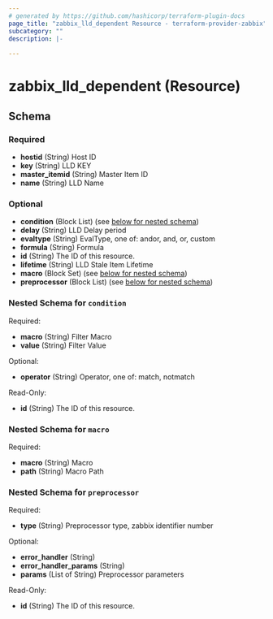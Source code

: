 ```yaml
---
# generated by https://github.com/hashicorp/terraform-plugin-docs
page_title: "zabbix_lld_dependent Resource - terraform-provider-zabbix"
subcategory: ""
description: |-
  
---
```


# zabbix_lld_dependent (Resource)





<!-- schema generated by tfplugindocs -->
## Schema

### Required

- **hostid** (String) Host ID
- **key** (String) LLD KEY
- **master_itemid** (String) Master Item ID
- **name** (String) LLD Name

### Optional

- **condition** (Block List) (see [below for nested schema](#nestedblock--condition))
- **delay** (String) LLD Delay period
- **evaltype** (String) EvalType, one of: andor, and, or, custom
- **formula** (String) Formula
- **id** (String) The ID of this resource.
- **lifetime** (String) LLD Stale Item Lifetime
- **macro** (Block Set) (see [below for nested schema](#nestedblock--macro))
- **preprocessor** (Block List) (see [below for nested schema](#nestedblock--preprocessor))

<a id="nestedblock--condition"></a>
### Nested Schema for `condition`

Required:

- **macro** (String) Filter Macro
- **value** (String) Filter Value

Optional:

- **operator** (String) Operator, one of: match, notmatch

Read-Only:

- **id** (String) The ID of this resource.


<a id="nestedblock--macro"></a>
### Nested Schema for `macro`

Required:

- **macro** (String) Macro
- **path** (String) Macro Path


<a id="nestedblock--preprocessor"></a>
### Nested Schema for `preprocessor`

Required:

- **type** (String) Preprocessor type, zabbix identifier number

Optional:

- **error_handler** (String)
- **error_handler_params** (String)
- **params** (List of String) Preprocessor parameters

Read-Only:

- **id** (String) The ID of this resource.


